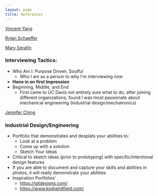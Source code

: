 ```yaml
---
layout: page
title: References 
---
```


[Vincent Yang](vincentyang.me)

[Rylan Schaeffer](http://rylanschaeffer.github.io)

[Mary Serafin](https://www.linkedin.com/in/mlserafin) <br>
### Interviewing Tactics: 
* Who Am I: Purpose Driven, Soulful
  - Who I am as a person to why I'm interviewing now
* **Hone in on first Impression**
* Beginning, Middle, and End 
  - First came to UC Davis not entirely sure what to do, after joining different organizations, found I was most passionate about mechanical engineering (industrial design/mechatronics) 
  
[Jennifer Ching](http://jenniferching.weebly.com/)
### Industrial Design/Engineering
* Portfolio that demonstrates and desplats your abilities to: 
  - Look at a problem
  - Come up with a solution
  - Sketch Your Ideas 
* Critical to sketch ideas (prior to prototyping) with specific/intentional design features 
* If you are able to document and capture your skills and abilities in photos, it will really demonstrate your abilities 
* Inspiration Portfolios'
  - https://gjtdesigns.com/
  - https://www.kodiwhitfield.com/


 
 
